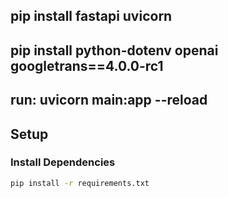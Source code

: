 ## pip install fastapi uvicorn
## pip install python-dotenv openai googletrans==4.0.0-rc1
## run: uvicorn main:app --reload

## Setup

### Install Dependencies

```bash
pip install -r requirements.txt
